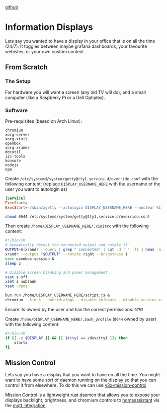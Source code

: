 [github](https://github.com/v3xlabs/mission-control)

# Information Displays

Lets say you wanted to have a display in your office that is on all the time (24/7).
It toggles between maybe grafana dashboards, your favourite webistes, or your own custom content.

## From Scratch

### The Setup

For hardware you will want a screen (any old TV will do), and a small computer (like a Raspberry Pi or a Dell Optiplex).

### Software

Pre-requisites (based on Arch Linux):

```
chromium
xorg-server
xorg-xinit
openbox
xorg-xrandr
ddcutil
i2c-tools
konsole
nodejs
npm
```

Create `/etc/systemd/system/getty@tty1.service.d/override.conf` with the following content:
(replace `DISPLAY_USERNAME_HERE` with the username of the user you want to autologin as)

```ini
[Service]
ExecStart=
ExecStart=-/sbin/agetty --autologin DISPLAY_USERNAME_HERE --noclear %I $TERM
```

```sh
chmod 0644 /etc/systemd/system/getty@tty1.service.d/override.conf
```

Then create `/home/DISPLAY_USERNAME_HERE/.xinitrc` with the following content:

```sh
#!/bin/sh
# Dynamically detect the connected output and rotate it
OUTPUT=$(xrandr --query | grep " connected" | cut -d ' ' -f1 | head -n 1)
xrandr --output "$OUTPUT" --rotate right --brightness 1
exec openbox-session &
sleep 2

# Disable screen blanking and power management
xset s off
xset s noblank
xset -dpms

bun run /home/DISPLAY_USERNAME_HERE/script.js &
chromium --kiosk --noerrdialogs --disable-infobars --disable-session-crashed-bubble --disable-features=TranslateUI "CHROMIUM_URL_HERE"
```

Ensure its owned by the user and has the correct permissions: `0755`

Create `/home/DISPLAY_USERNAME_HERE/.bash_profile` (`0644` owned by user) with the following content:

```sh
#!/bin/sh
if [[ -z $DISPLAY ]] && [[ $(tty) == /dev/tty1 ]]; then
    startx
fi
```


## Mission Control

Lets say you have a display that you want to have on all the time.
You might want to have some sort of daemon running on the display so that you can control it from elsewhere.
To do this we can use [v3x-mission-control](https://github.com/v3xlabs/mission-control).

Mission Control is a lightweight rust daemon that allows you to expose your displays backlight, brightness, and chromium controls to [homeassistant](https://www.home-assistant.io/) via the [mqtt integration](https://www.home-assistant.io/integrations/mqtt/).
